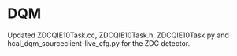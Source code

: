 # DQM
Updated ZDCQIE10Task.cc, ZDCQIE10Task.h, ZDCQIE10Task.py and hcal_dqm_sourceclient-live_cfg.py for the ZDC detector.
